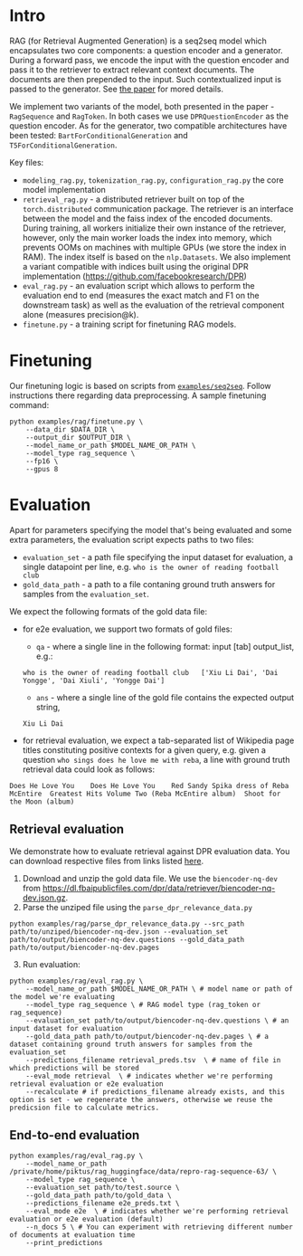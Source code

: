 # Intro
RAG (for Retrieval Augmented Generation) is a seq2seq model which encapsulates two core components: a question encoder and a generator. During a forward pass, we encode the input with the question encoder and pass it
to the retriever to extract relevant context documents. The documents are then prepended to the input. Such contextualized input is passed to the generator. See [the paper](https://arxiv.org/pdf/2005.11401.pdf) for mored details.

We implement two variants of the model, both presented in the paper - `RagSequence` and `RagToken`. In both cases we use `DPRQuestionEncoder` as the question encoder. As for the generator, two compatible architectures have been tested: `BartForConditionalGeneration`  and `T5ForConditionalGeneration`.

Key files:
- `modeling_rag.py`, `tokenization_rag.py`, `configuration_rag.py` the core model implementation
- `retrieval_rag.py` - a distributed retriever built on top of the `torch.distributed` communication package. The retriever is an interface between the model and the faiss index of the encoded documents. During training, all workers initialize their own instance of the retriever, however, only the main worker loads the index into memory, which prevents OOMs on machines with multiple GPUs (we store the index in RAM). The index itself is based on the `nlp.Datasets`. We also implement a variant compatible with indices built using the original DPR implementation (https://github.com/facebookresearch/DPR)
- `eval_rag.py` - an evaluation script which allows to perform the evaluation end to end (measures the exact match and F1 on the downstream task) as well as the evaluation of the retrieval component alone (measures precision@k).
- `finetune.py` - a training script for finetuning RAG models.


# Finetuning
Our finetuning logic is based on scripts from [`examples/seq2seq`](https://github.com/huggingface/transformers/tree/master/examples/seq2seq).
Follow instructions there regarding data preprocessing. A sample finetuning command:

```
python examples/rag/finetune.py \
    --data_dir $DATA_DIR \
    --output_dir $OUTPUT_DIR \
    --model_name_or_path $MODEL_NAME_OR_PATH \
    --model_type rag_sequence \
    --fp16 \
    --gpus 8
```


# Evaluation
Apart for parameters specifying the model that's being evaluated and some extra parameters, the evaluation script expects paths to two files:
- `evaluation_set` - a path file specifying the input dataset for evaluation, a single datapoint per line, e.g.
```who is the owner of reading football club```
- `gold_data_path` - a path to a file contaning ground truth answers for samples from the `evaluation_set`.

We expect the following formats of the gold data file:

- for e2e evaluation, we support two formats of gold files:
    - `qa` - where a single line in the following format: input [tab] output_list, e.g.:
    ```
    who is the owner of reading football club	['Xiu Li Dai', 'Dai Yongge', 'Dai Xiuli', 'Yongge Dai']
    ```
    - `ans` - where a single line of the gold file contains the expected output string,
    ```
    Xiu Li Dai
    ```

- for retrieval evaluation, we expect a tab-separated list of Wikipedia page titles constituting positive contexts for a given query, e.g. given a question `who sings does he love me with reba`, a line with ground truth retrieval data could look as follows:
```
Does He Love You	Does He Love You	Red Sandy Spika dress of Reba McEntire	Greatest Hits Volume Two (Reba McEntire album)	Shoot for the Moon (album)
```

## Retrieval evaluation

We demonstrate how to evaluate retrieval against DPR evaluation data. You can download respective files from links listed [here](https://github.com/facebookresearch/DPR/blob/master/data/download_data.py#L39-L45).

1. Download and unzip the gold data file. We use the `biencoder-nq-dev` from https://dl.fbaipublicfiles.com/dpr/data/retriever/biencoder-nq-dev.json.gz.
2. Parse the unziped file using the `parse_dpr_relevance_data.py`
```
python examples/rag/parse_dpr_relevance_data.py --src_path path/to/unziped/biencoder-nq-dev.json --evaluation_set path/to/output/biencoder-nq-dev.questions --gold_data_path path/to/output/biencoder-nq-dev.pages
```
3. Run evaluation:
```
python examples/rag/eval_rag.py \
    --model_name_or_path $MODEL_NAME_OR_PATH \ # model name or path of the model we're evaluating
    --model_type rag_sequence \ # RAG model type (rag_token or rag_sequence)
    --evaluation_set path/to/output/biencoder-nq-dev.questions \ # an input dataset for evaluation
    --gold_data_path path/to/output/biencoder-nq-dev.pages \ # a dataset containing ground truth answers for samples from the evaluation_set
    --predictions_filename retrieval_preds.tsv  \ # name of file in which predictions will be stored
    --eval_mode retrieval  \ # indicates whether we're performing retrieval evaluation or e2e evaluation
    --recalculate # if predictions_filename already exists, and this option is set - we regenerate the answers, otherwise we reuse the predicsion file to calculate metrics.
```


## End-to-end evaluation
```
python examples/rag/eval_rag.py \
    --model_name_or_path /private/home/piktus/rag_huggingface/data/repro-rag-sequence-63/ \
    --model_type rag_sequence \
    --evaluation_set path/to/test.source \
    --gold_data_path path/to/gold_data \
    --predictions_filename e2e_preds.txt \
    --eval_mode e2e  \ # indicates whether we're performing retrieval evaluation or e2e evaluation (default)
    --n_docs 5 \ # You can experiment with retrieving different number of documents at evaluation time
    --print_predictions
```